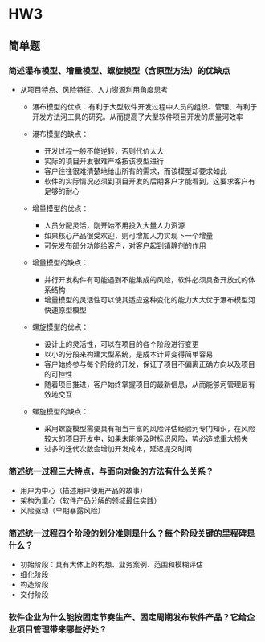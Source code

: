 # HW3

## 简单题

### 简述瀑布模型、增量模型、螺旋模型（含原型方法）的优缺点
  * 从项目特点、风险特征、人力资源利用角度思考
       * 瀑布模型的优点：有利于大型软件开发过程中人员的组织、管理、有利于开发方法河工具的研究。从而提高了大型软件项目开发的质量河效率
       * 瀑布模型的缺点：
            * 开发过程一般不能逆转，否则代价太大
            * 实际的项目开发很难严格按该模型进行
            * 客户往往很难清楚地给出所有的需求，而该模型却要求如此
            * 软件的实际情况必须到项目开发的后期客户才能看到，这要求客户有足够的耐心
            
       * 增量模型的优点：   
            * 人员分配灵活，刚开始不用投入大量人力资源
            * 如果核心产品很受欢迎，则可增加人力实现下一个增量
            * 可先发布部分功能给客户，对客户起到镇静剂的作用
       * 增量模型的缺点：
            * 并行开发构件有可能遇到不能集成的风险，软件必须具备开放式的体系结构
            * 增量模型的灵活性可以使其适应这种变化的能力大大优于瀑布模型河快速原型模型
            
       * 螺旋模型的优点：
            * 设计上的灵活性，可以在项目的各个阶段进行变更
            * 以小的分段来构建大型系统，是成本计算变得简单容易
            * 客户始终参与每个阶段的开发，保证了项目不偏离正确方向以及项目的可控性
            * 随着项目推进，客户始终掌握项目的最新信息，从而能够河管理层有效地交互
       * 螺旋模型的缺点：
            * 采用螺旋模型需要具有相当丰富的风险评估经验河专门知识，在风险较大的项目开发中，如果未能够及时标识风险，势必造成重大损失
            * 过多的迭代次数会增加开发成本，延迟提交时间
         
       
  
  
### 简述统一过程三大特点，与面向对象的方法有什么关系？
  * 用户为中心（描述用户使用产品的故事）
  * 架构为重心（软件产品分解的领域最佳实践）
  * 风险驱动（早期暴露风险）

### 简述统一过程四个阶段的划分准则是什么？每个阶段关键的里程碑是什么？
  * 初始阶段：具有大体上的构想、业务案例、范围和模糊评估
  * 细化阶段
  * 构造阶段
  * 交付阶段

### 软件企业为什么能按固定节奏生产、固定周期发布软件产品？它给企业项目管理带来哪些好处？
